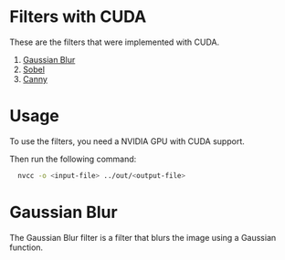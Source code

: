# Filters with CUDA

These are the filters that were implemented with CUDA.

1. [Gaussian Blur](#gaussian-blur)
2. [Sobel](#sobel)
3. [Canny](#canny)

# Usage

To use the filters, you need a NVIDIA GPU with CUDA support.

Then run the following command:

```bash
  nvcc -o <input-file> ../out/<output-file>
```

# Gaussian Blur

The Gaussian Blur filter is a filter that blurs the image using a Gaussian function.
